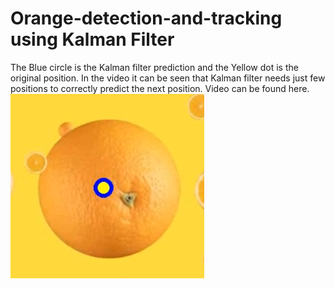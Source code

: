 # Orange-detection-and-tracking using Kalman Filter





The Blue circle is the Kalman filter prediction and the Yellow dot is the original position. In the video it can be seen that Kalman filter needs just few positions to correctly predict the next position.
Video can be found here.
[![Orange Tracking](Thumbnail.png)](https://youtu.be/u1Oy1xe9DD8)
